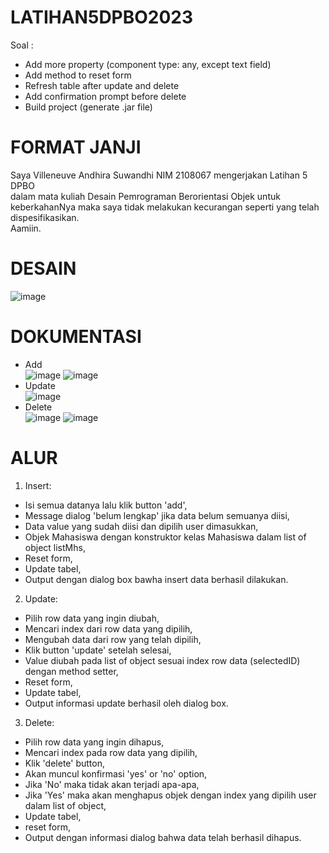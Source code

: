 # LATIHAN5DPBO2023
Soal :
- Add more property (component type: any, except text field)
- Add method to reset form
- Refresh table after update and delete
- Add confirmation prompt before delete
- Build project (generate .jar file)

# FORMAT JANJI
Saya Villeneuve Andhira Suwandhi NIM 2108067 mengerjakan Latihan 5 DPBO<br/>
dalam mata kuliah Desain Pemrograman Berorientasi Objek untuk keberkahanNya maka saya tidak melakukan kecurangan seperti yang telah dispesifikasikan.<br/>
Aamiin.<br/>

# DESAIN
![image](https://user-images.githubusercontent.com/101118033/227774525-c17a2ffd-a1f5-4901-90b0-0f2bf9c57423.png)

# DOKUMENTASI
- Add<br />
![image](https://user-images.githubusercontent.com/101118033/227775780-eddfd039-55cb-4e9c-acd7-a8b1bcf54ae5.png)
![image](https://user-images.githubusercontent.com/101118033/227774565-ab14ec40-926d-4436-97d9-459ca553e85b.png)
- Update<br />
![image](https://user-images.githubusercontent.com/101118033/227774586-65544745-be07-476e-917a-089cf506fe85.png)
- Delete<br />
![image](https://user-images.githubusercontent.com/101118033/227774609-c79e63a4-b7ff-4daa-b6c9-c0f7cc7c5556.png)
![image](https://user-images.githubusercontent.com/101118033/227774615-c832172a-af33-4dad-b830-894a8e861a49.png)

# ALUR
1. Insert:
- Isi semua datanya lalu klik button 'add',
- Message dialog 'belum lengkap' jika data belum semuanya diisi,
- Data value yang sudah diisi dan dipilih user dimasukkan,
- Objek Mahasiswa dengan konstruktor kelas Mahasiswa dalam list of object listMhs,
- Reset form,
- Update tabel,
- Output dengan dialog box bawha insert data berhasil dilakukan.

2. Update:
- Pilih row data yang ingin diubah,
- Mencari index dari row data yang dipilih,
- Mengubah data dari row yang telah dipilih,
- Klik button 'update' setelah selesai,
- Value diubah pada list of object sesuai index row data (selectedID) dengan method setter,
- Reset form,
- Update tabel,
- Output informasi update berhasil oleh dialog box.

3. Delete:
- Pilih row data yang ingin dihapus,
- Mencari index pada row data yang dipilih,
- Klik 'delete' button,
- Akan muncul konfirmasi 'yes' or 'no' option,
- Jika 'No' maka tidak akan terjadi apa-apa,
- Jika 'Yes' maka akan menghapus objek dengan index yang dipilih user dalam list of object,
- Update tabel,
- reset form,
- Output dengan informasi dialog bahwa data telah berhasil dihapus.
